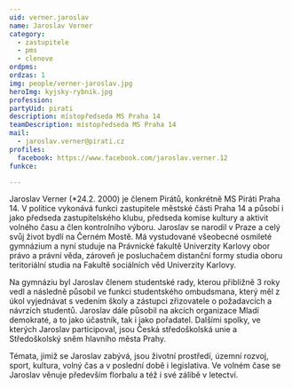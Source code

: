 ```yaml
---
uid: verner.jaroslav
name: Jaroslav Verner
category:
  - zastupitele
  - pms
  - clenove
ordpms: 
ordzas: 1
img: people/verner-jaroslav.jpg
heroImg: kyjsky-rybnik.jpg
profession: 
partyUid: pirati
description: místopředseda MS Praha 14
teamDescription: místopředseda MS Praha 14
mail:
  - jaroslav.verner@pirati.cz
profiles:
  facebook: https://www.facebook.com/jaroslav.verner.12
funkce:

---
```

 
Jaroslav Verner (*24.2. 2000) je členem Pirátů, konkrétně MS Piráti Praha 14. V politice vykonává funkci zastupitele městské části Praha 14 a působí i jako předseda zastupitelského klubu, předseda komise kultury a aktivit volného času a člen kontrolního výboru.
Jaroslav se narodil v Praze a celý svůj život bydlí na Černém Mostě. Má vystudované všeobecné osmileté gymnázium a nyní studuje na Právnické fakultě Univerzity Karlovy obor právo a právní věda, zároveň je posluchačem distanční formy studia oboru teritoriální studia na Fakultě sociálních věd Univerzity Karlovy.

Na gymnáziu byl Jaroslav členem studentské rady, kterou přibližně 3 roky vedl a následně působil ve funkci studentského ombudsmana, který měl z úkol vyjednávat s vedením školy a zástupci zřizovatele o požadavcích a návrzích studentů. Jaroslav dále působil na akcích organizace Mladí demokraté, a to jako účastník, tak i jako pořadatel. Dalšími spolky, ve kterých Jaroslav participoval, jsou Česká středoškolská unie a Středoškolský sněm hlavního města Prahy.

Témata, jimiž se Jaroslav zabývá, jsou životní prostředí, územní rozvoj, sport, kultura, volný čas a v poslední době i legislativa.
Ve volném čase se Jaroslav věnuje především florbalu a též i své zálibě v letectví.



